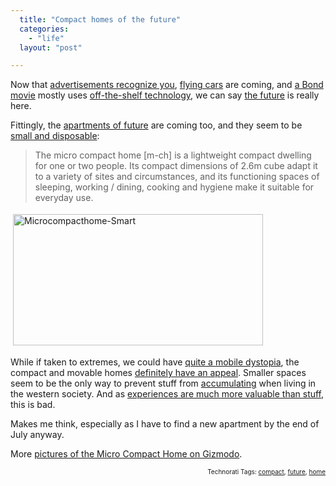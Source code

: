 ```yaml
---
  title: "Compact homes of the future"
  categories: 
    - "life"
  layout: "post"

---
```

Now that <a href="http://bergie.iki.fi/blog/personalized_street_advertisements/">advertisements recognize you</a>, <a href="http://www.autoblog.com/2007/01/31/commence-holding-breath-x-hawk-flying-car-could-be-here-by-2010/">flying cars</a> are coming, and <a href="http://en.wikipedia.org/wiki/Casino_Royale_%282006_film%29">a Bond movie</a> mostly uses <a href="http://en.wikipedia.org/wiki/List_of_James_Bond_gadgets#Casino_Royale_.282006_version.29">off-the-shelf technology</a>, we can say <a href="http://www.retrofuture.com/" title="The future the way it was sold to us">the future</a> is really here.

Fittingly, the <a href="http://www.telegraph.co.uk/property/main.jhtml?xml=/property/2005/12/10/pmicro10.xml&amp;grid=A1">apartments of future</a> are coming too, and they seem to be <a href="http://www.microcompacthome.com/index.php" title="Micro Compact Home">small and disposable</a>:
<blockquote>The micro compact home [m-ch] is a lightweight compact dwelling for one or two people. Its compact dimensions of 2.6m cube adapt it to a variety of sites and circumstances, and its functioning spaces of sleeping, working / dining, cooking and hygiene make it suitable for everyday use.</blockquote><img src="https://d2vqpl3tx84ay5.cloudfront.net/microcompacthome-smart.jpg" height="210" width="400" border="0" hspace="4" vspace="4" alt="Microcompacthome-Smart" />

While if taken to extremes, we could have <a href="http://www.kuro5hin.org/story/2003/4/3/19455/41933" title="T.E.U. short story on Kuroshin">quite a mobile dystopia</a>, the compact and movable homes <a href="http://www.treehugger.com/files/2006/01/after_two_month.php">definitely have an appeal</a>. Smaller spaces seem to be the only way to prevent stuff from <a href="http://thefamilyceo.blogspot.com/2006/08/relationship-between-clutter-and-debt.html" title="The Relationship Between Clutter and Debt">accumulating</a> when living in the western society. And as <a href="http://blogit.digitoday.fi/teknobeduiini/life-management-matter-vs-experiences" title="Technobeduin on Life Management: Matter vs. experiences">experiences are much more valuable than stuff</a>, this is bad.

Makes me think, especially as I have to find a new apartment by the end of July anyway.

More <a href="http://gizmodo.com/gadgets/gadgets/micro-compact-home-trailer-park-living-with-that-euro-design-flair-233959.php">pictures of the Micro Compact Home on Gizmodo</a>.

<p style="text-align:right;font-size:10px;">Technorati Tags: <a href="http://www.technorati.com/tag/compact" rel="tag">compact</a>, <a href="http://www.technorati.com/tag/future" rel="tag">future</a>, <a href="http://www.technorati.com/tag/home" rel="tag">home</a></p>
